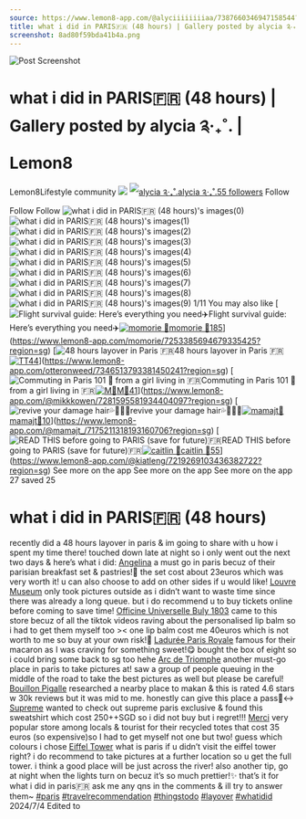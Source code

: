 ```yaml
---
source: https://www.lemon8-app.com/@alyciiiiiiiiaa/7387660346947158544?region=sg
title: what i did in PARIS🇫🇷 (48 hours) | Gallery posted by alycia ༉‧₊˚. | Lemon8
screenshot: 8ad80f59bda41b4a.png
---
```



![Post Screenshot](8ad80f59bda41b4a.png)
# what i did in PARIS🇫🇷 (48 hours) | Gallery posted by alycia ༉‧₊˚. | Lemon8
[](https://www.lemon8-app.com/feed/foryou?region=sg)
Lemon8Lifestyle community
[](https://www.lemon8-app.com/search/sug?region=sg)![](https://lemon8.onelink.me/FMQw?pid=website_direct&af_force_dp=false&af_dp=snssdk2657%3A%2F%2Farticle_detail_page%3Fgroup_id%3D7387660346947158544%26pid%3Dwebsite_direct&retargeting=true&ab_version=73512074&af_web_dp=https%3A%2F%2Fplay.google.com%2Fstore%2Fapps%2Fdetails%3Fid%3Dcom.bd.nproject&amp_extra=%7B%22seo_page_id%22%3A%22825934886255235129%22%2C%22traffic_type%22%3A%22website_direct%22%2C%22web_id%22%3A%227481730756727014920%22%2C%22enter_position%22%3A%22smart_banner%22%2C%22enter_page_id%22%3A%227387660346947158544%22%2C%22enter_page_type%22%3A%22article%22%7D)
[![alycia ༉‧₊˚.](https://p16-lemon8-sign-sg.tiktokcdn.com/user-avatar-alisg/9ba2e79c8920dd12011c21bbc0e3483a~tplv-sdweummd6v-shrink:120:0:q75.webp?lk3s=66c60501&source=feed_user&x-expires=1744588800&x-signature=t0T1IbMx%2B%2BIjcVZIftyVQnG6Cu8%3D)](https://www.lemon8-app.com/@alyciiiiiiiiaa?region=sg)[alycia ༉‧₊˚.55 followers](https://www.lemon8-app.com/@alyciiiiiiiiaa?region=sg)
Follow
Follow
Follow
![what i did in PARIS🇫🇷 \(48 hours\)'s images\(0\)](https://p16-lemon8-sign-sg.tiktokcdn.com/tos-alisg-v-a3e477-sg/ogEAGzWe5CxAMg2O5XIECiiB4PBHJQAvXfudDQ~tplv-sdweummd6v-wap-logo-v1:QGFseWNpaWlpaWlpaWFh:1080:0.webp?lk3s=66c60501&source=wap_large_logo_image&x-expires=1744588800&x-signature=wHfIVIDpQURXtEEILh9MBR2VMR4%3D)
![what i did in PARIS🇫🇷 \(48 hours\)'s images\(1\)](https://p16-lemon8-sign-sg.tiktokcdn.com/tos-alisg-v-a3e477-sg/oQCQQEdIBXW4xCPJgifDEuAAWiXOAzBex5v2AG~tplv-sdweummd6v-wap-logo-v1:QGFseWNpaWlpaWlpaWFh:1080:0.webp?lk3s=66c60501&source=wap_large_logo_image&x-expires=1744588800&x-signature=PGocptUux1kdMNEZDs7p%2FmXNuV4%3D)
![what i did in PARIS🇫🇷 \(48 hours\)'s images\(2\)](https://p16-lemon8-sign-sg.tiktokcdn.com/tos-alisg-v-a3e477-sg/oQXHIwQ2AetxXCBWBAgiJQD6EfPXzdiCOA45GE~tplv-sdweummd6v-wap-logo-v1:QGFseWNpaWlpaWlpaWFh:1080:0.webp?lk3s=66c60501&source=wap_large_logo_image&x-expires=1744588800&x-signature=SNwdb8cMj%2FPuzYV2soVQmUWcQsY%3D)
![what i did in PARIS🇫🇷 \(48 hours\)'s images\(3\)](https://p16-lemon8-sign-sg.tiktokcdn.com/tos-alisg-v-a3e477-sg/osJGdX4iAO2XAIuEtCizEPCBgxQsABRDfxQeW5~tplv-sdweummd6v-wap-logo-v1:QGFseWNpaWlpaWlpaWFh:1080:0.webp?lk3s=66c60501&source=wap_large_logo_image&x-expires=1744588800&x-signature=jbo%2BpLkbsUx2cvRUUVcMx4ErcEI%3D)
![what i did in PARIS🇫🇷 \(48 hours\)'s images\(4\)](https://p16-lemon8-sign-sg.tiktokcdn.com/tos-alisg-v-a3e477-sg/oQAAJviIEBgzdkQfOPiQGSCWyD4XReEXBCx2A5~tplv-sdweummd6v-wap-logo-v1:QGFseWNpaWlpaWlpaWFh:1080:0.webp?lk3s=66c60501&source=wap_large_logo_image&x-expires=1744588800&x-signature=XP651hH8AAIDnhBPiMY4omxxgmA%3D)
![what i did in PARIS🇫🇷 \(48 hours\)'s images\(5\)](https://p16-lemon8-sign-sg.tiktokcdn.com/tos-alisg-v-a3e477-sg/oIz4hAQBzCP5J1WiiAAxVEEXeBXGfQvgO2IDCd~tplv-sdweummd6v-wap-logo-v1:QGFseWNpaWlpaWlpaWFh:1080:0.webp?lk3s=66c60501&source=wap_large_logo_image&x-expires=1744588800&x-signature=wK94zkxpxyZqHmcKAR3LrFEkoZo%3D)
![what i did in PARIS🇫🇷 \(48 hours\)'s images\(6\)](https://p16-lemon8-sign-sg.tiktokcdn.com/tos-alisg-v-a3e477-sg/oMAAJtiIEBgzdLQfOPiQG2CW0D4XCeEXBCx2A5~tplv-sdweummd6v-wap-logo-v1:QGFseWNpaWlpaWlpaWFh:1080:0.webp?lk3s=66c60501&source=wap_large_logo_image&x-expires=1744588800&x-signature=Mv5enpn1xAjMTl5kPjy0IrOs%2Bqs%3D)
![what i did in PARIS🇫🇷 \(48 hours\)'s images\(7\)](https://p16-lemon8-sign-sg.tiktokcdn.com/tos-alisg-v-a3e477-sg/owCrEPJQ8iCAXexAEziB5Df1IAs6g4XOBQGdW2~tplv-sdweummd6v-wap-logo-v1:QGFseWNpaWlpaWlpaWFh:1080:0.webp?lk3s=66c60501&source=wap_large_logo_image&x-expires=1744588800&x-signature=pfE44bwB2cQaaWiij18mhde%2Fgv8%3D)
![what i did in PARIS🇫🇷 \(48 hours\)'s images\(8\)](https://p16-lemon8-sign-sg.tiktokcdn.com/tos-alisg-v-a3e477-sg/oYDe2fxGWgu2B1AIAX5iEdCQPBQiEH2OzJ4XAC~tplv-sdweummd6v-wap-logo-v1:QGFseWNpaWlpaWlpaWFh:1080:0.webp?lk3s=66c60501&source=wap_large_logo_image&x-expires=1744588800&x-signature=1nBwdKRrCQ66rpTXhybM%2F2NcG7s%3D)
![what i did in PARIS🇫🇷 \(48 hours\)'s images\(9\)](https://p16-lemon8-sign-sg.tiktokcdn.com/tos-alisg-v-a3e477-sg/o4fXGudEBACiAWgX5yBJQzIDQEA4rP2yxi3eCO~tplv-sdweummd6v-wap-logo-v1:QGFseWNpaWlpaWlpaWFh:1080:0.webp?lk3s=66c60501&source=wap_large_logo_image&x-expires=1744588800&x-signature=rM%2Fh4fkjYRl9D8ia6DjNFfnUsrw%3D)
1/11
You may also like
[![Flight survival guide: Here’s everything you need✈️](https://p16-lemon8-sign-sg.tiktokcdn.com/tos-alisg-v-a3e477-sg/ocAJaT2TnQFVCSRSEFeAQftucCbQkABIDhgK9q~tplv-sdweummd6v-shrink:640:0:q50.webp?lk3s=66c60501&source=seo_middle_feed_list&x-expires=1773532800&x-signature=YWhwymCfoTksL5yBfFbtE5Z2ag8%3D)Flight survival guide: Here’s everything you need✈️[![momorie 💭](https://p16-lemon8-sign-sg.tiktokcdn.com/user-avatar-alisg/96ebda40546e29e481abfe98464919e9~tplv-sdweummd6v-shrink:120:0:q75.jpeg?lk3s=66c60501&source=feed_user&x-expires=1744588800&x-signature=2lwsEC1TMz0ze824bTrczVCSI1E%3D)momorie 💭185](https://www.lemon8-app.com/momorie?region=sg)](https://www.lemon8-app.com/momorie/7253385694679335425?region=sg)
[![48 hours layover in Paris 🇫🇷 ](https://p16-lemon8-sign-sg.tiktokcdn.com/tos-alisg-v-a3e477-sg/oIBIAlBCueAE9KFtx5IAUyEQ8Egfyc90AD9EBD~tplv-sdweummd6v-shrink:640:0:q50.webp?lk3s=66c60501&source=seo_middle_feed_list&x-expires=1773532800&x-signature=ib23oEyFRoLACKFbxm%2BVtvFxisk%3D)48 hours layover in Paris 🇫🇷 [![T](https://p16-lemon8-sign-sg.tiktokcdn.com/user-avatar-alisg/3c82fe6aa76a3f173ae8b1f9349fe3fa~tplv-sdweummd6v-shrink:120:0:q75.jpeg?lk3s=66c60501&source=feed_user&x-expires=1744588800&x-signature=fQ4cCiWVn0yh0ypKafLvUvi09Y4%3D)T44](https://www.lemon8-app.com/otteronweed?region=sg)](https://www.lemon8-app.com/otteronweed/7346513793381450241?region=sg)
[![Commuting in Paris 101 📌 from a girl living in 🇫🇷](https://p16-lemon8-sign-sg.tiktokcdn.com/tos-alisg-v-a3e477-sg/oschztFhehVQIkbScAygfC0NE62rEAM9ABMAjy~tplv-sdweummd6v-shrink:640:0:q50.webp?lk3s=66c60501&source=seo_middle_feed_list&x-expires=1773532800&x-signature=bN8TRlLIiDAhsxMKLzV%2FAmDxM%2BM%3D)Commuting in Paris 101 📌 from a girl living in 🇫🇷[![M🐹](https://p16-lemon8-sign-sg.tiktokcdn.com/user-avatar-alisg/22841b927145faaa47200d610badc62f~tplv-sdweummd6v-shrink:120:0:q75.jpeg?lk3s=66c60501&source=feed_user&x-expires=1744588800&x-signature=agmEW1sci7ATer6HhcTuUIuKcFU%3D)M🐹41](https://www.lemon8-app.com/@mikkkowen?region=sg)](https://www.lemon8-app.com/@mikkkowen/7281595581934404097?region=sg)
[![revive your damage hair💦💁🏻‍♀️](https://p16-lemon8-sign-sg.tiktokcdn.com/tos-alisg-v-a3e477-sg/e38c84af7661427b8eac9399089d369f~tplv-sdweummd6v-shrink:640:0:q50.webp?lk3s=66c60501&source=seo_middle_feed_list&x-expires=1773532800&x-signature=KWs9SjVtc4uoV80cVrWxiEfxi0g%3D)revive your damage hair💦💁🏻‍♀️[![mamajt🐰](https://p16-lemon8-sign-sg.tiktokcdn.com/user-avatar-alisg/bb92f2a26547de47a500f91605b88969~tplv-sdweummd6v-shrink:120:0:q75.jpeg?lk3s=66c60501&source=feed_user&x-expires=1744588800&x-signature=gKtiDyXcIv1q25lIvjZOY2nXDDc%3D)mamajt🐰10](https://www.lemon8-app.com/@mamajt_?region=sg)](https://www.lemon8-app.com/@mamajt_/7175211318193160706?region=sg)
[![READ THIS before going to PARIS \(save for future\)🇫🇷](https://p16-lemon8-sign-sg.tiktokcdn.com/tos-alisg-v-a3e477-sg/a7c5e4c208d94e2c96ea2719f7b955e3~tplv-sdweummd6v-shrink:640:0:q50.webp?lk3s=66c60501&source=seo_middle_feed_list&x-expires=1773532800&x-signature=WNswsv513HkfWOWaUiPP9imq8pg%3D)READ THIS before going to PARIS (save for future)🇫🇷[![caitlin 🐙](https://p16-lemon8-sign-sg.tiktokcdn.com/user-avatar-alisg/59533139d2835679f1852473682a10a3~tplv-sdweummd6v-shrink:120:0:q75.jpeg?lk3s=66c60501&source=feed_user&x-expires=1744588800&x-signature=ougrFZ6ROC%2Bzycj4Y5uNFnSNkPU%3D)caitlin 🐙55](https://www.lemon8-app.com/@kiatleng?region=sg)](https://www.lemon8-app.com/@kiatleng/7219269103436382722?region=sg)
See more on the app
See more on the app
See more on the app
27 saved
25
# what i did in PARIS🇫🇷 (48 hours)
recently did a 48 hours layover in paris & im going to share with u how i spent my time there! 
touched down late at night so i only went out the next two days & here’s what i did: 
[Angelina](https://www.lemon8-app.com/poi/22535865220687777?region=sg)
a must go in paris becuz of their parisian breakfast set & pastries!🥐 the set cost about 23euros which was very worth it! u can also choose to add on other sides if u would like! 
[Louvre Museum](https://www.lemon8-app.com/poi/22535865202508922?region=sg)
only took pictures outside as i didn’t want to waste time since there was already a long queue. but i do recommend u to buy tickets online before coming to save time! 
[Officine Universelle Buly 1803](https://www.lemon8-app.com/poi/22535865212855109?region=sg)
came to this store becuz of all the tiktok videos raving about the personalised lip balm so i had to get them myself too >< one lip balm cost me 40euros which is not worth to me so buy at your own risk!🥲
[Ladurée Paris Royale](https://www.lemon8-app.com/poi/22535865201009079?region=sg)
famous for their macaron as I was craving for something sweet!😋 bought the box of eight so i could bring some back to sg too hehe 
[Arc de Triomphe](https://www.lemon8-app.com/poi/22535865202811733?region=sg)
another must-go place in paris to take pictures at! saw a group of people queuing in the middle of the road to take the best pictures as well but please be careful! 
[Bouillon Pigalle](https://www.lemon8-app.com/poi/22535796492337281?region=sg)
researched a nearby place to makan & this is rated 4.6 stars w 30k reviews but it was mid to me. honestly can give this place a pass🙂‍↔️
[Supreme](https://www.lemon8-app.com/poi/22535796492466606?region=sg)
wanted to check out supreme paris exclusive & found this sweatshirt which cost 250++SGD so i did not buy but i regret!!! 
[Merci](https://www.lemon8-app.com/poi/22535865214341246?region=sg)
very popular store among locals & tourist for their recycled totes that cost 35 euros (so expensive)so I had to get myself not one but two! guess which colours i chose
[Eiffel Tower](https://www.lemon8-app.com/poi/22535865202411768?region=sg)
what is paris if u didn’t visit the eiffel tower right? i do recommend to take pictures at a further location so u get the full tower. i think a good place will be just across the river! also another tip, go at night when the lights turn on becuz it’s so much prettier!✨
that’s it for what i did in paris🇫🇷 ask me any qns in the comments & ill try to answer them~
[#paris](https://www.lemon8-app.com/topic/7199953620581695493?region=sg) [#travelrecommendation](https://www.lemon8-app.com/topic/7179255932768239621?region=sg) [#thingstodo](https://www.lemon8-app.com/topic/7111701935669395457?region=sg) [#layover](https://www.lemon8-app.com/topic/7215455872103743494?region=sg) [#whatidid](https://www.lemon8-app.com/topic/7193758164179812353?region=sg)
2024/7/4 Edited to
#